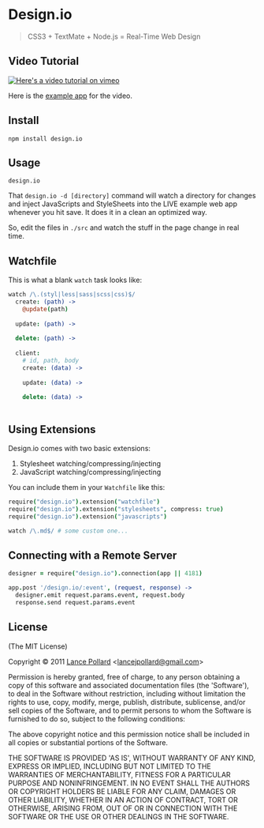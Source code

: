 # Design.io

> CSS3 + TextMate + Node.js = Real-Time Web Design

## Video Tutorial

[![Here's a video tutorial on vimeo](http://i.imgur.com/JunAS.png)](http://player.vimeo.com/video/31589739?title=0&amp;byline=0&amp;portrait=0&autoplay=true)

Here is the [example app](https://github.com/viatropos/design.io-example) for the video.

## Install

```
npm install design.io
```

## Usage

```
design.io
```

That `design.io -d [directory]` command will watch a directory for changes and inject JavaScripts and StyleSheets into the LIVE example web app whenever you hit save.  It does it in a clean an optimized way.

So, edit the files in `./src` and watch the stuff in the page change in real time.

## Watchfile

This is what a blank `watch` task looks like:

``` coffeescript
watch /\.(styl|less|sass|scss|css)$/
  create: (path) ->
    @update(path)
    
  update: (path) ->
      
  delete: (path) ->
  
  client:
    # id, path, body
    create: (data) ->
  
    update: (data) ->
      
    delete: (data) ->
      
```

## Using Extensions

Design.io comes with two basic extensions:

1. Stylesheet watching/compressing/injecting
2. JavaScript watching/compressing/injecting

You can include them in your `Watchfile` like this:

``` coffeescript
require("design.io").extension("watchfile")
require("design.io").extension("stylesheets", compress: true)
require("design.io").extension("javascripts")

watch /\.md$/ # some custom one...
```

## Connecting with a Remote Server

``` coffeescript
designer = require("design.io").connection(app || 4181)

app.post '/design.io/:event', (request, response) ->
  designer.emit request.params.event, request.body
  response.send request.params.event
```

## License

(The MIT License)

Copyright &copy; 2011 [Lance Pollard](http://twitter.com/viatropos) &lt;lancejpollard@gmail.com&gt;

Permission is hereby granted, free of charge, to any person obtaining a copy of this software and associated documentation files (the 'Software'), to deal in the Software without restriction, including without limitation the rights to use, copy, modify, merge, publish, distribute, sublicense, and/or sell copies of the Software, and to permit persons to whom the Software is furnished to do so, subject to the following conditions:

The above copyright notice and this permission notice shall be included in all copies or substantial portions of the Software.

THE SOFTWARE IS PROVIDED 'AS IS', WITHOUT WARRANTY OF ANY KIND, EXPRESS OR IMPLIED, INCLUDING BUT NOT LIMITED TO THE WARRANTIES OF MERCHANTABILITY, FITNESS FOR A PARTICULAR PURPOSE AND NONINFRINGEMENT. IN NO EVENT SHALL THE AUTHORS OR COPYRIGHT HOLDERS BE LIABLE FOR ANY CLAIM, DAMAGES OR OTHER LIABILITY, WHETHER IN AN ACTION OF CONTRACT, TORT OR OTHERWISE, ARISING FROM, OUT OF OR IN CONNECTION WITH THE SOFTWARE OR THE USE OR OTHER DEALINGS IN THE SOFTWARE.
